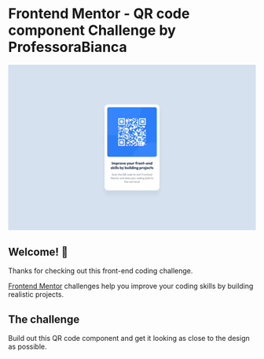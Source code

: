 # Frontend Mentor - QR code component Challenge by ProfessoraBianca

![Design preview for the QR code component coding challenge](./design/desktop-design.jpg)

## Welcome! 👋

Thanks for checking out this front-end coding challenge.

[Frontend Mentor](https://www.frontendmentor.io) challenges help you improve your coding skills by building realistic projects.



## The challenge

Build out this QR code component and get it looking as close to the design as possible.


